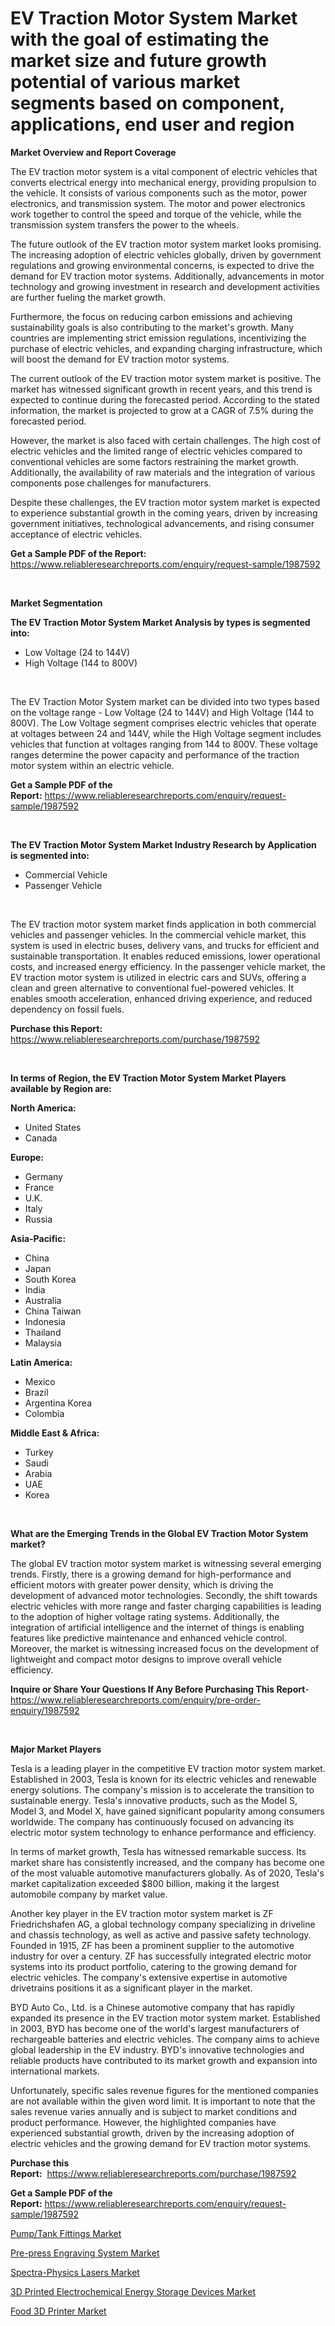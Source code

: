 <p><h1>EV Traction Motor System Market with the goal of estimating the market size and future growth potential of various market segments based on component, applications, end user and region</h1></p><p><strong>Market Overview and Report Coverage</strong></p>
<p><p>The EV traction motor system is a vital component of electric vehicles that converts electrical energy into mechanical energy, providing propulsion to the vehicle. It consists of various components such as the motor, power electronics, and transmission system. The motor and power electronics work together to control the speed and torque of the vehicle, while the transmission system transfers the power to the wheels.</p><p>The future outlook of the EV traction motor system market looks promising. The increasing adoption of electric vehicles globally, driven by government regulations and growing environmental concerns, is expected to drive the demand for EV traction motor systems. Additionally, advancements in motor technology and growing investment in research and development activities are further fueling the market growth.</p><p>Furthermore, the focus on reducing carbon emissions and achieving sustainability goals is also contributing to the market's growth. Many countries are implementing strict emission regulations, incentivizing the purchase of electric vehicles, and expanding charging infrastructure, which will boost the demand for EV traction motor systems.</p><p>The current outlook of the EV traction motor system market is positive. The market has witnessed significant growth in recent years, and this trend is expected to continue during the forecasted period. According to the stated information, the market is projected to grow at a CAGR of 7.5% during the forecasted period.</p><p>However, the market is also faced with certain challenges. The high cost of electric vehicles and the limited range of electric vehicles compared to conventional vehicles are some factors restraining the market growth. Additionally, the availability of raw materials and the integration of various components pose challenges for manufacturers.</p><p>Despite these challenges, the EV traction motor system market is expected to experience substantial growth in the coming years, driven by increasing government initiatives, technological advancements, and rising consumer acceptance of electric vehicles.</p></p>
<p><strong>Get a Sample PDF of the Report:</strong> <a href="https://www.reliableresearchreports.com/enquiry/request-sample/1987592">https://www.reliableresearchreports.com/enquiry/request-sample/1987592</a></p>
<p>&nbsp;</p>
<p><strong>Market Segmentation</strong></p>
<p><strong>The EV Traction Motor System Market Analysis by types is segmented into:</strong></p>
<p><ul><li>Low Voltage (24 to 144V)</li><li>High Voltage (144 to 800V)</li></ul></p>
<p>&nbsp;</p>
<p><p>The EV Traction Motor System market can be divided into two types based on the voltage range - Low Voltage (24 to 144V) and High Voltage (144 to 800V). The Low Voltage segment comprises electric vehicles that operate at voltages between 24 and 144V, while the High Voltage segment includes vehicles that function at voltages ranging from 144 to 800V. These voltage ranges determine the power capacity and performance of the traction motor system within an electric vehicle.</p></p>
<p><strong>Get a Sample PDF of the Report:</strong>&nbsp;<a href="https://www.reliableresearchreports.com/enquiry/request-sample/1987592">https://www.reliableresearchreports.com/enquiry/request-sample/1987592</a></p>
<p>&nbsp;</p>
<p><strong>The EV Traction Motor System Market Industry Research by Application is segmented into:</strong></p>
<p><ul><li>Commercial Vehicle</li><li>Passenger Vehicle</li></ul></p>
<p>&nbsp;</p>
<p><p>The EV traction motor system market finds application in both commercial vehicles and passenger vehicles. In the commercial vehicle market, this system is used in electric buses, delivery vans, and trucks for efficient and sustainable transportation. It enables reduced emissions, lower operational costs, and increased energy efficiency. In the passenger vehicle market, the EV traction motor system is utilized in electric cars and SUVs, offering a clean and green alternative to conventional fuel-powered vehicles. It enables smooth acceleration, enhanced driving experience, and reduced dependency on fossil fuels.</p></p>
<p><strong>Purchase this Report:</strong>&nbsp; <a href="https://www.reliableresearchreports.com/purchase/1987592">https://www.reliableresearchreports.com/purchase/1987592</a></p>
<p>&nbsp;</p>
<p><strong>In terms of Region, the EV Traction Motor System Market Players available by Region are:</strong></p>
<p>
    <p> <strong> North America: </strong>
        <ul>
            <li>United States</li>
            <li>Canada</li>
        </ul>
        </p> 
    <p> <strong> Europe: </strong>
        <ul>
            <li>Germany</li>
            <li>France</li>
            <li>U.K.</li>
            <li>Italy</li>
            <li>Russia</li>
        </ul>
        </p> 
    <p> <strong> Asia-Pacific: </strong>
        <ul>
            <li>China</li>
            <li>Japan</li>
            <li>South Korea</li>
            <li>India</li>
            <li>Australia</li>
            <li>China Taiwan</li>
            <li>Indonesia</li>
            <li>Thailand</li>
            <li>Malaysia</li>
        </ul>
        </p> 
    <p> <strong> Latin America: </strong>
        <ul>
            <li>Mexico</li>
            <li>Brazil</li>
            <li>Argentina Korea</li>
            <li>Colombia</li>
        </ul>
        </p> 
    <p> <strong> Middle East & Africa: </strong>
        <ul>
            <li>Turkey</li>
            <li>Saudi</li>
            <li>Arabia</li>
            <li>UAE</li>
            <li>Korea</li>
        </ul>
    </p>
    </p>
<p>&nbsp;</p>
<p><strong>What are the Emerging Trends in the Global EV Traction Motor System market?</strong></p>
<p><p>The global EV traction motor system market is witnessing several emerging trends. Firstly, there is a growing demand for high-performance and efficient motors with greater power density, which is driving the development of advanced motor technologies. Secondly, the shift towards electric vehicles with more range and faster charging capabilities is leading to the adoption of higher voltage rating systems. Additionally, the integration of artificial intelligence and the internet of things is enabling features like predictive maintenance and enhanced vehicle control. Moreover, the market is witnessing increased focus on the development of lightweight and compact motor designs to improve overall vehicle efficiency.</p></p>
<p><strong>Inquire or Share Your Questions If Any Before Purchasing This Report</strong>- <a href="https://www.reliableresearchreports.com/enquiry/pre-order-enquiry/1987592">https://www.reliableresearchreports.com/enquiry/pre-order-enquiry/1987592</a></p>
<p>&nbsp;</p>
<p><strong>Major Market Players</strong></p>
<p><p>Tesla is a leading player in the competitive EV traction motor system market. Established in 2003, Tesla is known for its electric vehicles and renewable energy solutions. The company's mission is to accelerate the transition to sustainable energy. Tesla's innovative products, such as the Model S, Model 3, and Model X, have gained significant popularity among consumers worldwide. The company has continuously focused on advancing its electric motor system technology to enhance performance and efficiency.</p><p>In terms of market growth, Tesla has witnessed remarkable success. Its market share has consistently increased, and the company has become one of the most valuable automotive manufacturers globally. As of 2020, Tesla's market capitalization exceeded $800 billion, making it the largest automobile company by market value.</p><p>Another key player in the EV traction motor system market is ZF Friedrichshafen AG, a global technology company specializing in driveline and chassis technology, as well as active and passive safety technology. Founded in 1915, ZF has been a prominent supplier to the automotive industry for over a century. ZF has successfully integrated electric motor systems into its product portfolio, catering to the growing demand for electric vehicles. The company's extensive expertise in automotive drivetrains positions it as a significant player in the market.</p><p>BYD Auto Co., Ltd. is a Chinese automotive company that has rapidly expanded its presence in the EV traction motor system market. Established in 2003, BYD has become one of the world's largest manufacturers of rechargeable batteries and electric vehicles. The company aims to achieve global leadership in the EV industry. BYD's innovative technologies and reliable products have contributed to its market growth and expansion into international markets.</p><p>Unfortunately, specific sales revenue figures for the mentioned companies are not available within the given word limit. It is important to note that the sales revenue varies annually and is subject to market conditions and product performance. However, the highlighted companies have experienced substantial growth, driven by the increasing adoption of electric vehicles and the growing demand for EV traction motor systems.</p></p>
<p><strong>Purchase this Report:</strong>&nbsp;&nbsp;<a href="https://www.reliableresearchreports.com/purchase/1987592">https://www.reliableresearchreports.com/purchase/1987592</a></p>
<p></p>
<p><strong>Get a Sample PDF of the Report:</strong>&nbsp;<a href="https://www.reliableresearchreports.com/enquiry/request-sample/1987592">https://www.reliableresearchreports.com/enquiry/request-sample/1987592</a></p>
<p><p><a href="https://www.linkedin.com/pulse/pumptank-fittings-market-challenges-opportunities-growth-qslze/">Pump/Tank Fittings Market</a></p><p><a href="https://www.linkedin.com/pulse/pre-press-engraving-system-market-research-report-provides-axyae/">Pre-press Engraving System Market</a></p><p><a href="https://www.linkedin.com/pulse/spectra-physics-lasers-market-size-growth-forecast-from-gmiae/">Spectra-Physics Lasers Market</a></p><p><a href="https://medium.com/@noemiharvey05/3d-printed-electrochemical-energy-storage-devices-market-analysis-its-cagr-market-segmentation-f06196a45355">3D Printed Electrochemical Energy Storage Devices Market</a></p><p><a href="https://medium.com/@skylargrant2023/food-3d-printer-market-furnishes-information-on-market-share-market-trends-and-market-growth-7ed64fa8aa4d">Food 3D Printer Market</a></p></p>